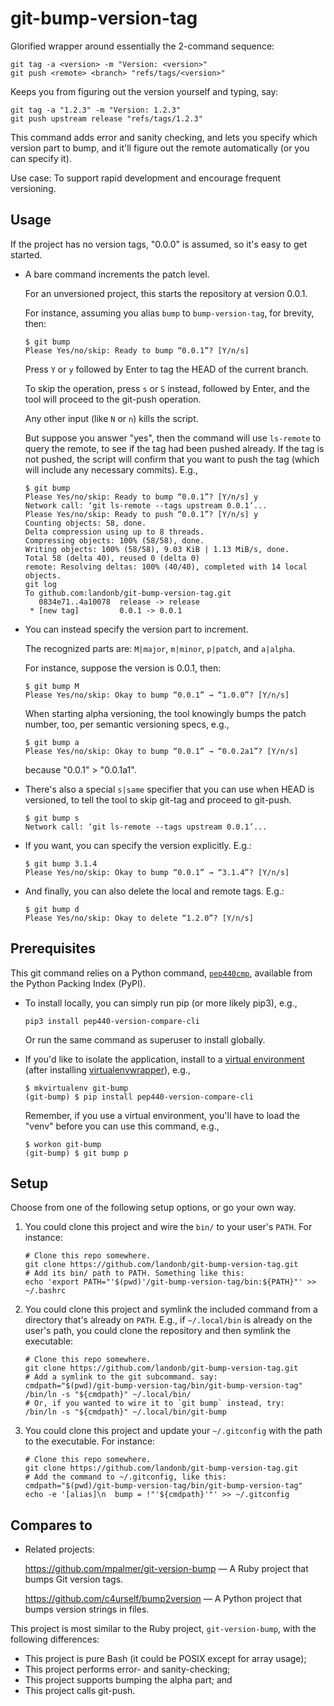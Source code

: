 # git-bump-version-tag

Glorified wrapper around essentially the 2-command sequence:

  ```shell
  git tag -a <version> -m "Version: <version>"
  git push <remote> <branch> "refs/tags/<version>"
  ```

Keeps you from figuring out the version yourself and typing, say:

  ```shell
  git tag -a "1.2.3" -m "Version: 1.2.3"
  git push upstream release "refs/tags/1.2.3"
  ```

This command adds error and sanity checking, and lets you specify which version
part to bump, and it'll figure out the remote automatically (or you can specify it).

Use case: To support rapid development and encourage frequent versioning.

## Usage

If the project has no version tags, "0.0.0" is assumed, so it's easy to get started.

- A bare command increments the patch level.

  For an unversioned project, this starts the repository at version 0.0.1.

  For instance, assuming you alias `bump` to `bump-version-tag`, for brevity,
  then:

    ```shell
    $ git bump
    Please Yes/no/skip: Ready to bump “0.0.1”? [Y/n/s]
    ```

  Press `Y` or `y` followed by Enter to tag the HEAD of the current branch.

  To skip the operation, press `s` or `S` instead, followed by Enter,
  and the tool will proceed to the git-push operation.

  Any other input (like `N` or `n`) kills the script.

  But suppose you answer "yes", then the command will use `ls-remote`
  to query the remote, to see if the tag had been pushed already.
  If the tag is not pushed, the script will confirm that you want
  to push the tag (which will include any necessary commits).
  E.g.,

    ```shell
    $ git bump
    Please Yes/no/skip: Ready to bump “0.0.1”? [Y/n/s] y
    Network call: ‘git ls-remote --tags upstream 0.0.1’...
    Please Yes/no/skip: Ready to push “0.0.1”? [Y/n/s] y
    Counting objects: 58, done.
    Delta compression using up to 8 threads.
    Compressing objects: 100% (58/58), done.
    Writing objects: 100% (58/58), 9.03 KiB | 1.13 MiB/s, done.
    Total 58 (delta 40), reused 0 (delta 0)
    remote: Resolving deltas: 100% (40/40), completed with 14 local objects.
    git log
    To github.com:landonb/git-bump-version-tag.git
       0834e71..4a10078  release -> release
     * [new tag]         0.0.1 -> 0.0.1
    ```

- You can instead specify the version part to increment.

  The recognized parts are: `M|major`, `m|minor`, `p|patch`, and `a|alpha`.

  For instance, suppose the version is 0.0.1, then:

    ```
    $ git bump M
    Please Yes/no/skip: Okay to bump “0.0.1” → “1.0.0”? [Y/n/s]
    ```

  When starting alpha versioning, the tool knowingly bumps the patch
  number, too, per semantic versioning specs, e.g.,

    ```
    $ git bump a
    Please Yes/no/skip: Okay to bump “0.0.1” → “0.0.2a1”? [Y/n/s]
    ```

  because "0.0.1" > "0.0.1a1".

- There's also a special `s|same` specifier that you can use when
  HEAD is versioned, to tell the tool to skip git-tag and proceed
  to git-push.

    ```
    $ git bump s
    Network call: ‘git ls-remote --tags upstream 0.0.1’...
    ```

- If you want, you can specify the version explicitly.
  E.g.:

    ```
    $ git bump 3.1.4
    Please Yes/no/skip: Okay to bump “0.0.1” → “3.1.4”? [Y/n/s]
    ```

- And finally, you can also delete the local and remote tags.
  E.g.:

    ```
    $ git bump d
    Please Yes/no/skip: Okay to delete “1.2.0”? [Y/n/s]
    ```

## Prerequisites

This git command relies on a Python command,
[`pep440cmp`](https://pypi.org/project/pep440-version-compare-cli/),
available from the Python Packing Index (PyPI).

- To install locally, you can simply run pip (or more likely pip3), e.g.,

    ```shell
    pip3 install pep440-version-compare-cli
    ```

  Or run the same command as superuser to install globally.

- If you'd like to isolate the application, install to a
  [virtual environment](https://virtualenv.pypa.io/en/latest/)
  (after installing
  [virtualenvwrapper](https://pypi.org/project/virtualenvwrapper/)), e.g.,

    ```shell
    $ mkvirtualenv git-bump
    (git-bump) $ pip install pep440-version-compare-cli
    ```

  Remember, if you use a virtual environment, you'll have to load
  the "venv" before you can use this command, e.g.,

    ```shell
    $ workon git-bump
    (git-bump) $ git bump p
    ```

## Setup

Choose from one of the following setup options, or go your own way.

1. You could clone this project and wire the `bin/` to your user's `PATH`.
   For instance:

      ```shell
      # Clone this repo somewhere.
      git clone https://github.com/landonb/git-bump-version-tag.git
      # Add its bin/ path to PATH. Something like this:
      echo 'export PATH="'$(pwd)'/git-bump-version-tag/bin:${PATH}"' >> ~/.bashrc
      ```

2. You could clone this project and symlink the included command from
   a directory that's already on `PATH`. E.g., if `~/.local/bin` is
   already on the user's path, you could clone the repository and then
   symlink the executable:

      ```shell
      # Clone this repo somewhere.
      git clone https://github.com/landonb/git-bump-version-tag.git
      # Add a symlink to the git subcommand. say:
      cmdpath="$(pwd)/git-bump-version-tag/bin/git-bump-version-tag"
      /bin/ln -s "${cmdpath}" ~/.local/bin/
      # Or, if you wanted to wire it to `git bump` instead, try:
      /bin/ln -s "${cmdpath}" ~/.local/bin/git-bump
      ```

3. You could clone this project and update your `~/.gitconfig` with the path
   to the executable. For instance:

      ```shell
      # Clone this repo somewhere.
      git clone https://github.com/landonb/git-bump-version-tag.git
      # Add the command to ~/.gitconfig, like this:
      cmdpath="$(pwd)/git-bump-version-tag/bin/git-bump-version-tag"
      echo -e '[alias]\n  bump = !"'${cmdpath}'"' >> ~/.gitconfig
      ```

## Compares to

- Related projects:

  https://github.com/mpalmer/git-version-bump —
  A Ruby project that bumps Git version tags.

  https://github.com/c4urself/bump2version —
  A Python project that bumps version strings in files.

This project is most similar to the Ruby project,
``git-version-bump``, with the following differences:
- This project is pure Bash (it could be POSIX except for array usage);
- This project performs error- and sanity-checking;
- This project supports bumping the alpha part; and
- This project calls git-push.

